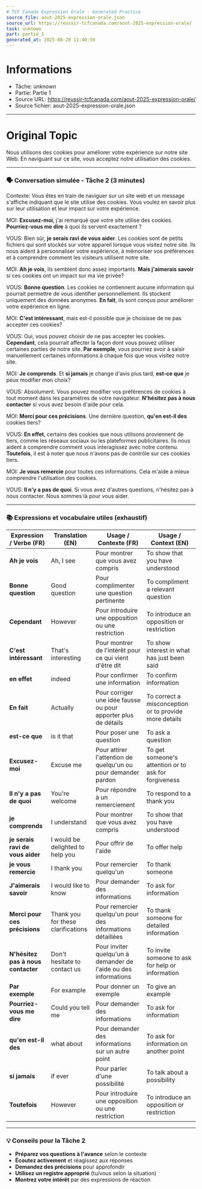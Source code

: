 ```yaml
---
# TCF Canada Expression Orale - Generated Practice
source_file: aout-2025-expression-orale.json
source_url: https://reussir-tcfcanada.com/aout-2025-expression-orale/
task: unknown
part: partie_1
generated_at: 2025-08-28 11:40:59
---
```


# Informations
- Tâche: unknown
- Partie: Partie 1
- Source URL: https://reussir-tcfcanada.com/aout-2025-expression-orale/
- Source fichier: aout-2025-expression-orale.json

---

# Original Topic
Nous utilisons des cookies pour améliorer votre expérience sur notre site Web. En naviguant sur ce site, vous acceptez notre utilisation des cookies.

---

### 🗣️ Conversation simulée - Tâche 2 (3 minutes)

Contexte: Vous êtes en train de naviguer sur un site web et un message s'affiche indiquant que le site utilise des cookies. Vous voulez en savoir plus sur leur utilisation et leur impact sur votre expérience.

MOI: **Excusez-moi**, j'ai remarqué que votre site utilise des cookies. **Pourriez-vous me dire** à quoi ils servent exactement ?

VOUS: Bien sûr, **je serais ravi de vous aider**. Les cookies sont de petits fichiers qui sont stockés sur votre appareil lorsque vous visitez notre site. Ils nous aident à personnaliser votre expérience, à mémoriser vos préférences et à comprendre comment les visiteurs utilisent notre site.

MOI: **Ah je vois**, ils semblent donc assez importants. **Mais j'aimerais savoir** si ces cookies ont un impact sur ma vie privée?

VOUS: **Bonne question**. Les cookies ne contiennent aucune information qui pourrait permettre de vous identifier personnellement. Ils stockent uniquement des données anonymes. **En fait**, ils sont conçus pour améliorer votre expérience en ligne.

MOI: **C'est intéressant**, mais est-il possible que je choisisse de ne pas accepter ces cookies?

VOUS: Oui, vous pouvez choisir de ne pas accepter les cookies. **Cependant**, cela pourrait affecter la façon dont vous pouvez utiliser certaines parties de notre site. **Par exemple**, vous pourriez avoir à saisir manuellement certaines informations à chaque fois que vous visitez notre site.

MOI: **Je comprends**. Et **si jamais** je change d'avis plus tard, **est-ce que** je peux modifier mon choix?

VOUS: Absolument. Vous pouvez modifier vos préférences de cookies à tout moment dans les paramètres de votre navigateur. **N'hésitez pas à nous contacter** si vous avez besoin d'aide pour cela.

MOI: **Merci pour ces précisions**. Une dernière question, **qu'en est-il des** cookies tiers?

VOUS: **En effet**, certains des cookies que nous utilisons proviennent de tiers, comme les réseaux sociaux ou les plateformes publicitaires. Ils nous aident à comprendre comment vous interagissez avec notre contenu. **Toutefois**, il est à noter que nous n'avons pas de contrôle sur ces cookies tiers.

MOI: **Je vous remercie** pour toutes ces informations. Cela m'aide à mieux comprendre l'utilisation des cookies.

VOUS: **Il n'y a pas de quoi**. Si vous avez d'autres questions, n'hésitez pas à nous contacter. Nous sommes là pour vous aider.

---

### 📚 Expressions et vocabulaire utiles (exhaustif)

| Expression / Verbe (FR) | Translation (EN) | Usage / Contexte (FR) | Usage / Context (EN) |
|-------------------------|------------------|-----------------------|----------------------|
| **Ah je vois**           | Ah, I see        | Pour montrer que vous avez compris | To show that you have understood |
| **Bonne question**      | Good question    | Pour complimenter une question pertinente | To compliment a relevant question |
| **Cependant**           | However          | Pour introduire une opposition ou une restriction | To introduce an opposition or restriction |
| **C'est intéressant**   | That's interesting | Pour montrer de l'intérêt pour ce qui vient d'être dit | To show interest in what has just been said |
| **en effet**            | indeed           | Pour confirmer une information | To confirm information |
| **En fait**             | Actually         | Pour corriger une idée fausse ou pour apporter plus de détails | To correct a misconception or to provide more details |
| **est-ce que**          | is it that       | Pour poser une question | To ask a question |
| **Excusez-moi**         | Excuse me        | Pour attirer l'attention de quelqu'un ou pour demander pardon | To get someone's attention or to ask for forgiveness |
| **Il n'y a pas de quoi** | You're welcome  | Pour répondre à un remerciement | To respond to a thank you |
| **je comprends**        | I understand     | Pour montrer que vous avez compris | To show that you have understood |
| **je serais ravi de vous aider** | I would be delighted to help you | Pour offrir de l'aide | To offer help |
| **je vous remercie**    | I thank you      | Pour remercier quelqu'un | To thank someone |
| **J'aimerais savoir**   | I would like to know | Pour demander des informations | To ask for information |
| **Merci pour ces précisions** | Thank you for these clarifications | Pour remercier quelqu'un pour des informations détaillées | To thank someone for detailed information |
| **N'hésitez pas à nous contacter** | Don't hesitate to contact us | Pour inviter quelqu'un à demander de l'aide ou des informations | To invite someone to ask for help or information |
| **Par exemple**         | For example      | Pour donner un exemple | To give an example |
| **Pourriez-vous me dire** | Could you tell me | Pour demander des informations | To ask for information |
| **qu'en est-il des**    | what about       | Pour demander des informations sur un autre point | To ask for information on another point |
| **si jamais**           | if ever          | Pour parler d'une possibilité | To talk about a possibility |
| **Toutefois**           | However          | Pour introduire une opposition ou une restriction | To introduce an opposition or restriction |

---

### 💡 Conseils pour la Tâche 2

- **Préparez vos questions à l'avance** selon le contexte
- **Écoutez activement** et réagissez aux réponses
- **Demandez des précisions** pour approfondir
- **Utilisez un registre approprié** (tu/vous selon la situation)
- **Montrez votre intérêt** par des expressions de réaction